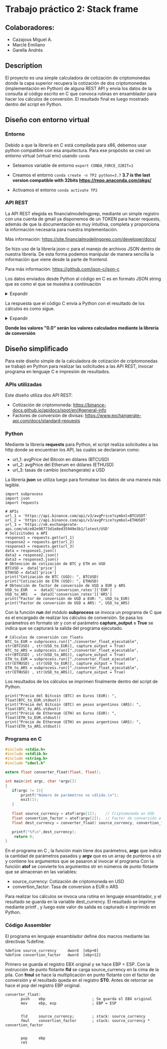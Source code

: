 # Trabajo práctico 2: Stack frame

## Colaboradores:
- Cazajous Miguel A.
- Marclé Emiliano
- Garella Andrés

## Description

El proyecto es una simple calculadora de cotización de criptomonedas donde la capa superior recupera la cotización de dos criptomonedas (implementación en Python) de alguna REST API y envía los datos de la consulta al código escrito en C que convoca rutinas en ensamblador para hacer los cálculos de conversión.
El resultado final es luego mostrado dentro del script en Python.

## Diseño con entorno virtual

### Entorno

Debido a que la librería en C está compilada para x86, debemos usar python compatible con esa arquitectura.
Para ese propósito se creó un entorno virtual (virtual env) usando `conda`

- Seteamos variable de entorno
`export CONDA_FORCE_32BIT=1`

- Creamos el entorno
`conda create -n TP2 python=3.7`
**3.7 is the last version compatible with 32bits https://repo.anaconda.com/pkgs/**

- Activamos el entorno
`conda activate TP2`

### API REST

La API REST elegida es financialmodelingprep, mediante un simple registro con una cuenta de gmail ya disponemos de un TOKEN para hacer requests, además de que la documentación es muy intuitiva, completa y proporciona la información necesaria para nuestra implementación.

Más información: https://site.financialmodelingprep.com/developer/docs/

Se hizo uso de la librería json-c para el manejo de archivos JSON dentro de nuestra librería. De esta forma podemos manipular de manera sencilla la información que viene
desde la parte de frontend.

Para más información: https://github.com/json-c/json-c

Los datos enviados desde Python al código en C es en formato JSON string que es como el que se muestra a continuación

<details>
<summary> Expandir </summary>

```json
[
  {
    "symbol": "BTCUSD",
    "price": 30424.96
  },
  {
    "symbol": "ETHUSD",
    "price": 2020.1797
  },
  {
    "symbol": "USDARS",
    "price": 214.67
  },
  {
    "symbol": "USDEUR",
    "price": 0.9042
  }
]
```

</details>

La respuesta que el código C envía a Python con el resultado de los cálculos es como sigue.

<details>
<summary>Expandir</summary>

```json
[
  {
    "symbol": "BTCUSD",
    "price": 30424.96
  },
  {
    "symbol": "ETHUSD",
    "price": 2020.1797
  },
  {
    "symbol": "BTCARG",
    "price": "0.0"
  },
  {
    "symbol": "BTCEUR",
    "price": "0.0"
  },
  {
    "symbol": "ETHARG",
    "price": "0.0"
  },
  {
    "symbol": "ETHEUR",
    "price": "0.0"
  }
]

```

</details>

**Donde los valores "0.0" serán los valores calculados mediante la librería de conversión**

## Diseño simplificado

Para este diseño simple de la calculadora de cotización de criptomonedas se trabajó en Python para realizar las solicitudes a las API REST, invocar programa en lenguaje C e impresión de resultados.

### APIs utilizadas

Este diseño utiliza dos API REST:

- Cotización de criptomoneda: https://binance-docs.github.io/apidocs/spot/en/#general-info
- Factores de conversión de divisas: https://www.exchangerate-api.com/docs/standard-requests

### Python

Mediante la librería **requests** para Python, el script realiza solicitudes a las http donde se encuentran los API, las cuales se declararon como:

- url_1: avgPrice del Bitcoin en dólares (BTCUSD) 
- url_2: avgPrice del Etherum en dólares (ETHUSD)
- url_3: tasas de cambio (exchangerate) a USD

La librería **json** se utiliza luego para formatear los datos de una manera más legible.

```Py
import subprocess
import json
import requests

# APIs
url_1 = 'https://api.binance.com/api/v3/avgPrice?symbol=BTCUSDT'
url_2 = 'https://api.binance.com/api/v3/avgPrice?symbol=ETHUSDT'
url_3 = 'https://v6.exchangerate-api.com/v6/e82e98773d1e8ed35949e3b1/latest/USD'
# Solicitudes a API
response1 = requests.get(url_1)
response2 = requests.get(url_2)
response3 = requests.get(url_3)
data = response1.json()
data2 = response2.json()
data3 = response3.json()
# Obtención de cotización de BTC y ETH en USD
BTCUSD =  data['price']
ETHUSD = data2['price']
print("Cotización de BTC (USD): ", BTCUSD)
print("Cotización de ETH (USD): ", ETHUSD)
# Obtención de factor de conversión de USD a EUR y ARS
USD_to_EUR   =  data3['conversion_rates']['EUR']
USD_to_ARS   =  data3['conversion_rates']['ARS']
print("Factor de conversión de USD a EUR: ", USD_to_EUR)
print("Factor de conversión de USD a ARS: ", USD_to_ARS)
```
Con la función **run** del módulo **subprocess** se invoca un programa de C que es el encargado de realizar los cálculos de conversión.
Se pasa los parámetros en formato str y con el parámetro **capture_output = True** se indica que se capturará la salida del programa ejecutado.
```Py
# Cálculos de conversión con floats
BTC_to_EUR = subprocess.run(["./converter_float_ejecutable", str(BTCUSD) , str(USD_to_EUR)], capture_output = True)
BTC_to_ARS = subprocess.run(["./converter_float_ejecutable", str(BTCUSD) , str(USD_to_ARS)], capture_output = True)
ETH_to_EUR = subprocess.run(["./converter_float_ejecutable", str(ETHUSD) , str(USD_to_EUR)], capture_output = True)
ETH_to_ARS = subprocess.run(["./converter_float_ejecutable", str(ETHUSD) , str(USD_to_ARS)], capture_output = True)
```
Los resultados de los cálculos se imprimen finalmente dentro del script de Python.
```Py
print("Precio del Bitcoin (BTC) en Euros (EUR): ", float(BTC_to_EUR.stdout))
print("Precio del Bitcoin (BTC) en pesos argentinos (ARS): ", float(BTC_to_ARS.stdout))
print("Precio de Ethereum (ETH) en Euros (EUR): ", float(ETH_to_EUR.stdout))
print("Precio de Ethereum (ETH) en pesos argentinos (ARS): ", float(ETH_to_ARS.stdout))
```
### Programa en C

```C
#include <stdio.h>
#include <stdlib.h>
#include <string.h>
#include "cdecl.h"

extern float converter_float(float, float);

int main(int argc, char *argv[])
{
   if(argc != 3){
       printf("Número de parámetros no válido.\n");
       exit(1);
   }
  
   float source_currency = atof(argv[1]);    // Criptomoneda en USD
   float convertion_factor = atof(argv[2]);  // Factor de conversión a EUR o ARS
   float dest_currency = converter_float( source_currency, convertion_factor);

   printf("%f\n",dest_currency);
    return 0;
}
```
En el programa en C , la función main tiene dos parámetros, **argc** que indica la cantidad de parámetros pasados y **argv** que es un array de punteros a str y contiene los argumentos que se pasaron al invocar el programa
Con la función **atof** se convierte los argumentos str en números de punto flotante que se almacenan en las variables:

- source_currency: Cotización de criptomoneda en USD
- convertion_factor: Tasa de conversion a EUR o ARS

Para realizar los cálculos se invoca una rutina en lenguaje ensamblador, y el resultado se guarda en la variable dest_currency.
El resultado se imprime mediante printf , y luego este valor de salida es capturado e imprimido en Python.

### Código Assembler

El programa en lenguaje ensamblador define dos macros mediante las directivas %define.
```
%define source_currency     dword  [ebp+8]
%define convertion_factor   dword  [ebp+12]
```
Primero se guarda el registro EBX original y se hace EBP = ESP.
Con la instrucción de punto flotante **fld** se carga source_currency en la cima de la pila. 
Con **fmul** se hace la multiplicación en punto flotante con el factor de conversión y el resultado queda en el registro **ST0**.
Antes de retornar se hace el pop del registro EBP original.

```
converter_float:
       push    ebp                     ; Se guarda el EBX original
       mov     ebp, esp                ; EBP = ESP


       fld     source_currency;        ; stack: source_currency
       fmul    convertion_factor       ; stack: source_currency * convertion_factor


       pop     ebp
       ret
```
